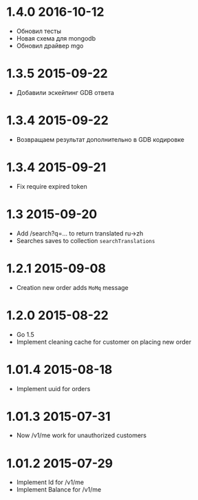 1.4.0 2016-10-12
=================
* Обновил тесты
* Новая схема для mongodb
* Обновил драйвер mgo

1.3.5 2015-09-22
=================
* Добавили эскейпинг GDB ответа

1.3.4 2015-09-22
=================
* Возвращаем результат дополнительно в GDB кодировке

1.3.4 2015-09-21
=================
* Fix require expired token

1.3 2015-09-20
=================
* Add /search?q=... to return translated ru->zh
* Searches saves to collection `searchTranslations`

1.2.1 2015-09-08
=================
* Creation new order adds `MoMq` message

1.2.0 2015-08-22
=================
* Go 1.5
* Implement cleaning cache for customer on placing new order

1.01.4 2015-08-18
=================
* Implement uuid for orders

1.01.3 2015-07-31
=================
* Now /v1/me work for unauthorized customers


1.01.2 2015-07-29
=================
* Implement Id for /v1/me
* Implement Balance for /v1/me
